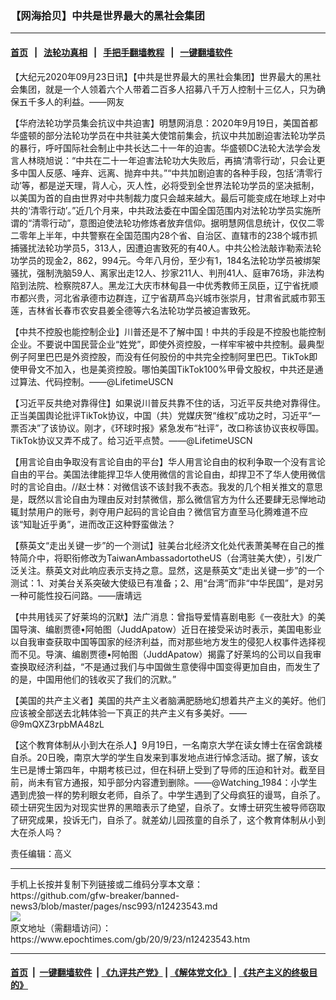 ### 【网海拾贝】中共是世界最大的黑社会集团
------------------------

#### [首页](https://github.com/gfw-breaker/banned-news3/blob/master/README.md) &nbsp;&nbsp;|&nbsp;&nbsp; [法轮功真相](https://github.com/begood0513/basic/blob/master/README.md)  &nbsp;&nbsp;|&nbsp;&nbsp; [手把手翻墙教程](https://github.com/gfw-breaker/guides/wiki)  &nbsp;&nbsp;|&nbsp;&nbsp; [一键翻墙软件](https://github.com/gfw-breaker/nogfw/blob/master/README.md)  



<div><p>
 【大纪元2020年09月23日讯】【中共是世界最大的黑社会集团】世界最大的黑社会集团，就是一个人领着六个人带着二百多人招募八千万人控制十三亿人，只为确保五千多人的利益。——网友
</p>
<p>
 【华府法轮功学员集会抗议中共迫害】明慧网消息：2020年9月19日，美国首都华盛顿的部分法轮功学员在中共驻美大使馆前集会，抗议中共加剧迫害法轮功学员的暴行，呼吁国际社会制止中共长达二十一年的迫害。华盛顿DC法轮大法学会发言人林晓旭说：“中共在二十一年迫害法轮功大失败后，再搞‘清零行动’，只会让更多中国人反感、唾弃、远离、抛弃中共。”“中共加剧迫害的各种手段，包括‘清零行动’等，都是逆天理，背人心，灭人性，必将受到全世界法轮功学员的坚决抵制，以美国为首的自由世界对中共制裁力度只会越来越大。最后可能变成在地球上对中共的‘清零行动’。”近几个月来，中共政法委在中国全国范围内对法轮功学员实施所谓的“清零行动”，意图迫使法轮功修炼者放弃信仰。据明慧网信息统计，仅仅二零二零年上半年，中共警察在全国范围内28个省、自治区、直辖市的238个城市抓捕骚扰法轮功学员5，313人，因遭迫害致死的有40人。中共公检法敲诈勒索法轮功学员的现金2，862，994元。今年八月份，至少有1，184名法轮功学员被绑架骚扰，强制洗脑59人、离家出走12人、抄家211人、判刑41人、庭审76场，非法构陷到法院、检察院87人。黑龙江大庆市林甸县一中优秀教师王凤臣，辽宁省抚顺市都兴贵，河北省承德市边群连，辽宁省葫芦岛兴城市张崇月，甘肃省武威市郭玉莲，吉林省长春市农安县姜全德等六名法轮功学员被迫害致死。
</p>
<p>
 【中共不控股也能控制企业】川普还是不了解中国！中共的手段是不控股也能控制企业。不要说中国民营企业“姓党”，即使外资控股，一样牢牢被中共控制。最典型例子阿里巴巴是外资控股，而没有任何股份的中共完全控制阿里巴巴。TikTok即使甲骨文不加入，也是美资控股。哪怕美国TikTok100%甲骨文股权，中共还是通过算法、代码控制。——@LifetimeUSCN
</p>
<p>
 【习近平反共绝对靠得住】如果说川普反共靠不住的话，习近平反共绝对靠得住。正当美国舆论批评TikTok协议，中国（共）党媒庆贺“维权”成功之时，习近平“一票否决”了该协议。刚才，《环球时报》紧急发布“社评”，改口称该协议丧权辱国。TikTok协议又弄不成了。给习近平点赞。——@LifetimeUSCN
</p>
<p>
 【用言论自由争取没有言论自由的平台】华人用言论自由的权利争取一个没有言论自由的平台。美国法律能捍卫华人使用微信的言论自由，却捍卫不了华人使用微信时的言论自由。//赵士林：对微信该不该封我不表态。我发的几个相关推文的意思是，既然以言论自由为理由反对封禁微信，那么微信官方为什么还要肆无忌惮地动辄封禁用户的账号，剥夺用户起码的言论自由？微信官方直至马化腾难道不应该“知耻近乎勇”，进而改正这种野蛮做法？
</p>
<p>
 【蔡英文“走出关键一步”的一个测试】驻美台北经济文化处代表萧美琴在自己的推特简介中，将职衔修改为TaiwanAmbassadortotheUS（台湾驻美大使），引发广泛关注。蔡英文对此响应表示支持之意。显然，这是蔡英文“走出关键一步”的一个测试：1、对美台关系突破大使级已有准备；2、用“台湾”而非“中华民国”，是对另一种可能性投石问路。——唐靖远
</p>
<p>
 【中共用钱买了好莱坞的沉默】法广消息：曾指导爱情喜剧电影《一夜肚大》的美国导演、编剧贾德•阿帕图（JuddApatow）近日在接受采访时表示，美国电影业以自我审查获取中国等国家的经济利益，而对那些地方发生的侵犯人权事件选择视而不见。导演、编剧贾德•阿帕图（JuddApatow）揭露了好莱坞的公司以自我审查换取经济利益，“不是通过我们与中国做生意使得中国变得更加自由，而发生了的是，中国用他们的钱收买了我们的沉默。”
</p>
<p>
 【美国的共产主义者】美国的共产主义者脑满肥肠地幻想着共产主义的美好。他们应该被全部送去北韩体验一下真正的共产主义有多美好。——@9mQXZ3rpbMA48zL
</p>
<p>
 【这个教育体制从小到大在杀人】9月19日，一名南京大学在读女博士在宿舍跳楼自杀。20日晚，南京大学的学生自发来到事发地点进行悼念活动。据了解，该女生已是博士第四年，中期考核已过，但在科研上受到了导师的压迫和针对。截至目前，尚未有官方通报，知乎部分内容遭到删除。——@Watching_1984：小学生遇到虎狼一样的势利眼女老师，自杀了。中学生遇到了父母疯狂的谩骂，自杀了。硕士研究生因为对现实世界的黑暗表示了绝望，自杀了。女博士研究生被导师窃取了研究成果，投诉无门，自杀了。就差幼儿园孩童的自杀了，这个教育体制从小到大在杀人吗？
</p>
<p>
 责任编辑：高义
</p>
</div>
<hr/>
手机上长按并复制下列链接或二维码分享本文章：<br/>
https://github.com/gfw-breaker/banned-news3/blob/master/pages/nsc993/n12423543.md <br/>
<a href='https://github.com/gfw-breaker/banned-news3/blob/master/pages/nsc993/n12423543.md'><img src='https://github.com/gfw-breaker/banned-news3/blob/master/pages/nsc993/n12423543.md.png'/></a> <br/>
原文地址（需翻墙访问）：https://www.epochtimes.com/gb/20/9/23/n12423543.htm


------------------------
#### [首页](https://github.com/gfw-breaker/banned-news3/blob/master/README.md) &nbsp;|&nbsp; [一键翻墙软件](https://github.com/gfw-breaker/nogfw/blob/master/README.md) &nbsp;| [《九评共产党》](https://github.com/gfw-breaker/9ping.md/blob/master/README.md#九评之一评共产党是什么) | [《解体党文化》](https://github.com/gfw-breaker/jtdwh.md/blob/master/README.md) | [《共产主义的终极目的》](https://github.com/gfw-breaker/gczydzjmd.md/blob/master/README.md)


<img src='http://gfw-breaker.win/banned-news3/pages/nsc993/n12423543.md' width='0px' height='0px'/>